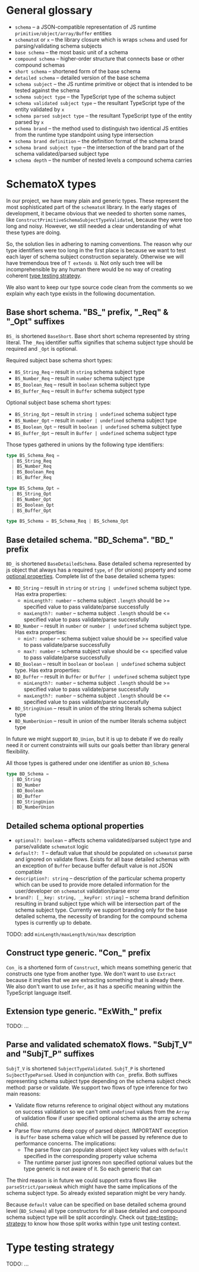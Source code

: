 # General glossary

- `schema` – a JSON-compatible representation of JS runtime `primitive/object/array/Buffer` entities
- `schematoX` or `x` – the library closure which is wraps `schema` and used for parsing/validating schema subjects
- `base schema` – the most basic unit of a schema
- `compound schema` – higher-order structure that connects base or other compound schemas
- `short schema` – shortened form of the base schema
- `detailed schema` – detailed version of the base schema
- `schema subject` – the JS runtime primitive or object that is intended to be tested against the schema
- `schema subject type` – the TypeScript type of the schema subject
- `schema validated subject type` – the resultant TypeScript type of the entity validated by `x`
- `schema parsed subject type` – the resultant TypeScript type of the entity parsed by `x`
- `schema brand` – the method used to distinguish two identical JS entities from the runtime type standpoint using type intersection
- `schema brand definition` – the definition format of the schema brand
- `schema brand subject type` – the intersection of the brand part of the schema validated/parsed subject type
- `schema depth` – the number of nested levels a compound schema carries

# SchematoX types

In our project, we have many plain and generic types. These represent the most sophisticated part of the `schematoX` library. In the early stages of development, it became obvious that we needed to shorten some names, like `ConstructPrimitiveSchemaSubjectTypeValidated`, because they were too long and noisy. However, we still needed a clear understanding of what these types are doing.

So, the solution lies in adhering to naming conventions. The reason why our type identifiers were too long in the first place is because we want to test each layer of schema subject construction separately. Otherwise we will have tremendous tree of `T extends U`. Not only such tree will be incomprehensible by any human there would be no way of creating coherent [type testing strategy](type_testing_strategy).

We also want to keep our type source code clean from the comments so we explain why each type exists in the following documentation.

## Base short schema. "BS\_" prefix, "\_Req" & "\_Opt" suffixes

`BS_` is shortened `BaseShort`. Base short short schema represented by string literal. The `_Req` identifier suffix signifies that schema subject type should be required and `_Opt` is optional.

Required subject base schema short types:

- `BS_String_Req` – result in `string` schema subject type
- `BS_Number_Req` – result in `number` schema subject type
- `BS_Boolean_Req` – result in `boolean` schema subject type
- `BS_Buffer_Req` – result in `Buffer` schema subject type

Optional subject base schema short types:

- `BS_String_Opt` – result in `string | undefined` schema subject type
- `BS_Number_Opt` – result in `number | undefined` schema subject type
- `BS_Boolean_Opt` – result in `boolean | undefined` schema subject type
- `BS_Buffer_Opt` – result in `Buffer | undefined` schema subject type

Those types gathered in unions by the following type identifiers:

```typescript
type BS_Schema_Req =
  | BS_String_Req
  | BS_Number_Req
  | BS_Boolean_Req
  | BS_Buffer_Req

type BS_Schema_Opt =
  | BS_String_Opt
  | BS_Number_Opt
  | BS_Boolean_Opt
  | BS_Buffer_Opt

type BS_Schema = BS_Schema_Req | BS_Schema_Opt
```

## Base detailed schema. "BD_Schema". "BD\_" prefix

`BD_` is shortened `BaseDetailedSchema`. Base detailed schema represented by js object that always has a required `type`, `of` (for unions) property and some [optional properties](#detailed-schemas-optional-properties). Complete list of the base detailed schema types:

- `BD_String` – result in `string` or `string | undefined` schema subject type. Has extra properties:
  - `minLength?: number` – schema subject `.length` should be >= specified value to pass validate/parse successfully
  - `maxLength?: number` – schema subject `.length` should be <= specified value to pass validate/parse successfully
- `BD_Number` – result in `number` or `number | undefined` schema subject type. Has extra properties:
  - `min?: number` – schema subject value should be >= specified value to pass validate/parse successfully
  - `max?: number` – schema subject value should be <= specified value to pass validate/parse successfully
- `BD_Boolean` – result in `boolean` or `boolean | undefined` schema subject type. Has extra properties:
- `BD_Buffer` – result in `Buffer` or `Buffer | undefined` schema subject type
  - `minLength?: number` – schema subject `.length` should be >= specified value to pass validate/parse successfully
  - `maxLength?: number` – schema subject `.length` should be <= specified value to pass validate/parse successfully
- `BD_StringUnion` – result in union of the string literals schema subject type
- `BD_NumberUnion` – result in union of the number literals schema subject type

In future we might support `BD_Union`, but it is up to debate if we do really need it or current constraints will suits our goals better than library general flexibility.

All those types is gathered under one identifier as union `BD_Schema`

```typescript
type BD_Schema =
  | BD_String
  | BD_Number
  | BD_Boolean
  | BD_Buffer
  | BD_StringUnion
  | BD_NumberUnion
```

## Detailed schema optional properties

- `optional?: boolean` – affects schema validated/parsed subject type and parse/validate `schematoX` logic
- `default?: T` – default value that should be populated on `schematoX` parse and ignored on validate flows. Exists for all base detailed schemas with an exception of `Buffer` because buffer default value is not JSON compatible
- `description?: string` – description of the particular schema property which can be used to provide more detailed information for the user/developer on `schematoX` validation/parse error
- `brand?: [__key: string, __keyFor: string]` – schema brand definition resulting in brand subject type which will be intersection part of the schema subject type. Currently we support branding only for the base detailed schema, the necessity of branding for the compound schema types is currently up to debate.

TODO: add `minLength/maxLength/min/max` description

## Construct type generic. "Con\_" prefix

`Con_` is a shortened form of `Construct`, which means something generic that constructs one type from another type. We don't want to use `Extract` because it implies that we are extracting something that is already there. We also don't want to use `Infer`, as it has a specific meaning within the TypeScript language itself.

## Extension type generic. "ExWith\_" prefix

TODO: ...

## Parse and validated schematoX flows. "SubjT_V" and "SubjT_P" suffixes

`SubjT_V` is shortened `SubjectTypeValidated`. `SubjT_P` is shortened `SujbectTypeParsed`. Used in conjunction with `Con_` prefix. Both suffixes representing schema subject type depending on the schema subject check method: parse or validate. We support two flows of type inference for two main reasons:

- Validate flow returns reference to original object without any mutations on success validation so we can't omit `undefined` values from the `Array` of validation flow if user specified optional schema as the array schema child.
- Parse flow returns deep copy of parsed object. IMPORTANT exception is `Buffer` base schema value which will be passed by reference due to performance concerns. The implications:
  - The parse flow can populate absent object key values with `default` specified in the corresponding property value schema
  - The runtime parser just ignores non specified optional values but the type generic is not aware of it. So each generic that can

The third reason is in future we could support extra flows like `parseStrict/parseWeak` which might have the same implications of the schema subject type. So already existed separation might be very handy.

Because `default` value can be specified on base detailed schema ground level (`BD_Schema`) all type constructors for all base detailed and compound schema subject type will be split accordingly. Check out [type-testing-strategy](type-testing-strategy) to know how those split works within type unit testing context.

# Type testing strategy

TODO: ...
